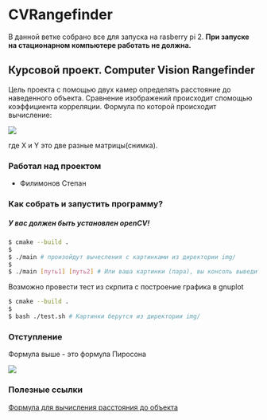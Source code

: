 # CVRangefinder

В данной ветке собрано все для запуска на rasberry pi 2. **При запуске на стационарном компьютере работать не должна.**

## Курсовой проект. Computer Vision Rangefinder

Цель проекта с помощью двух камер определять расстояние до наведенного объекта. Сравнение изображений происходит спомощью 
коэффициента корреляции. Формула по которой происходит вычисление:

![](https://github.com/khosta77/CVRangefinder/blob/main/info/%D1%84%D0%BE%D1%80%D0%BC%D1%83%D0%BB%D0%B0.png)

где X и Y это две разные матрицы(снимка).

### Работал над проектом

* Филимонов Степан

### Как собрать и запустить программу?

##### У вас должен быть установлен openCV!

```bash
$ cmake --build .
$
$ ./main # произойдут вычесления с картинками из директории img/
$
$ ./main [путь1] [путь2] # Или ваша картинки (пара), вы консоль выведится вычесленная корреляция
```

Возможно провести тест из скрпита с построение графика в gnuplot

```bash
$ cmake --build .
$
$ bash ./test.sh # Картинки берутся из директории img/
```

### Отступление

Формула выше - это формула Пиросона

![](https://github.com/khosta77/CVRangefinder/blob/main/info/%D0%9A%D0%BE%D1%8D%D1%84%D1%84%D0%B8%D1%86%D0%B8%D0%B5%D0%BD%D1%82%20%D0%BA%D0%BE%D1%80%D1%80%D0%B5%D0%BB%D1%8F%D1%86%D0%B8%D0%B8%20%D0%9F%D0%B8%D1%80%D1%81%D0%BE%D0%BD%D0%B0%202.jpg)

### Полезные ссылки

[Формула для вычисления расстояния до объекта](https://translated.turbopages.org/proxy_u/en-ru.ru.f461a4a3-6301e7f5-29783cd8-74722d776562/https/www.quora.com/How-do-you-calculate-the-object-distance-from-the-focal-length)